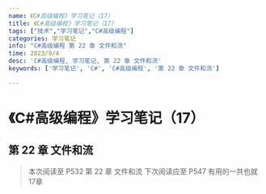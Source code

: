 ```yaml
---
name: 《C#高级编程》学习笔记（17）
title: 《C#高级编程》学习笔记（17）
tags: ["技术","学习笔记","C#高级编程"]
categories: 学习笔记
info: "C#高级编程 第 22 章 文件和流"
time: 2023/9/4
desc: 'C#高级编程, 学习笔记, 第 22 章 文件和流'
keywords: ['学习笔记', 'C#', 'C#高级编程', '第 22 章 文件和流']

---
```


#  《C#高级编程》学习笔记（17）

## 第 22 章 文件和流



> 本次阅读至 P532  第 22 章 文件和流  下次阅读应至 P547 有用的一共也就17章

